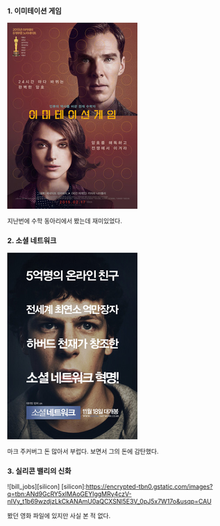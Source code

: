 

### 1. 이미테이션 게임
![allen](/assets/images/allen.png)

지난번에 수학 동아리에서 봤는데 재미있었다.

### 2. 소셜 네트워크 
![mark](/assets/images/mark.png)

마크 주커버그 돈 많아서 부럽다. 보면서 그의 돈에 감탄했다. 

### 3. 실리콘 밸리의 신화
![bill_jobs][silicon]
[silicon]:https://encrypted-tbn0.gstatic.com/images?q=tbn:ANd9GcRY5xIMAoGEYIggMRy4czV-nIVy_t1b69wzdjzLkCkANAmU0aQCXSNl5E3V_0pJ5x7W17o&usqp=CAU

봤던 영화 파일에 있지만 사실 본 적 없다. 
